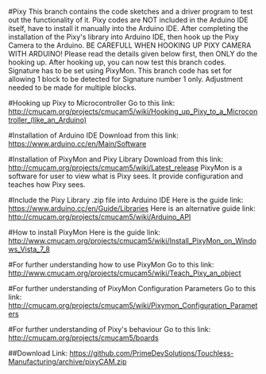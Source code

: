 #Pixy
This branch contains the code sketches and a driver program to test out the functionality of it.
Pixy codes are NOT included in the Arduino IDE itself, have to install it manually into the Arduino IDE.
After completing the installation of the Pixy's library into Arduino IDE, then hook up the Pixy Camera to the Arduino.
BE CAREFULL WHEN HOOKING UP PIXY CAMERA WITH ARDUINO! Please read the details given below first, then ONLY do the hooking up.
After hooking up, you can now test this branch codes. 
Signature has to be set using PixyMon. This branch code has set for allowing 1 block to be detected for Signature number 1 only. Adjustment needed to be made for multiple blocks.

#Hooking up Pixy to Microcontroller
Go to this link: http://cmucam.org/projects/cmucam5/wiki/Hooking_up_Pixy_to_a_Microcontroller_(like_an_Arduino)

#Installation of Arduino IDE
Download from this link: https://www.arduino.cc/en/Main/Software

#Installation of PixyMon and Pixy Library
Download from this link: http://cmucam.org/projects/cmucam5/wiki/Latest_release
PixyMon is a software for user to view what is Pixy sees. It provide configuration and teaches how Pixy sees.

#Include the Pixy Library .zip file into Arduino IDE
Here is the guide link: https://www.arduino.cc/en/Guide/Libraries
Here is an alternative guide link: http://cmucam.org/projects/cmucam5/wiki/Arduino_API

#How to install PixyMon
Here is the guide link: http://www.cmucam.org/projects/cmucam5/wiki/Install_PixyMon_on_Windows_Vista_7_8

#For further understanding how to use PixyMon
Go to this link: http://www.cmucam.org/projects/cmucam5/wiki/Teach_Pixy_an_object

#For further understanding of PixyMon Configuration Parameters
Go to this link: http://cmucam.org/projects/cmucam5/wiki/Pixymon_Configuration_Parameters

#For further understanding of Pixy's behaviour
Go to this link: http://cmucam.org/projects/cmucam5/boards

##Download
Link: https://github.com/PrimeDevSolutions/Touchless-Manufacturing/archive/pixyCAM.zip
